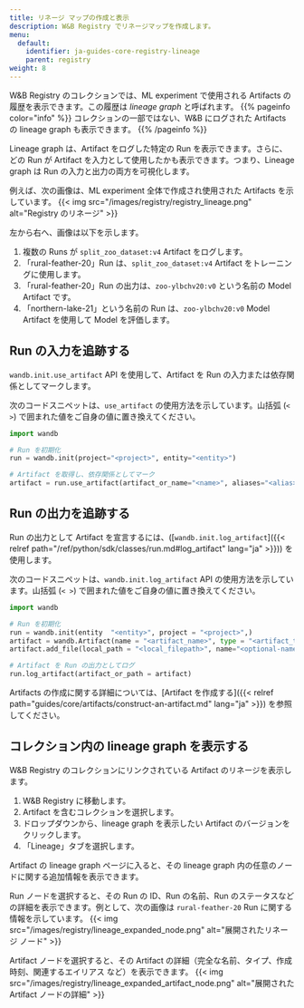 ```yaml
---
title: リネージ マップの作成と表示
description: W&B Registry でリネージマップを作成します。
menu:
  default:
    identifier: ja-guides-core-registry-lineage
    parent: registry
weight: 8
---
```


W&B Registry のコレクションでは、ML experiment で使用される Artifacts の履歴を表示できます。この履歴は _lineage graph_ と呼ばれます。
{{% pageinfo color="info" %}}
コレクションの一部ではない、W&B にログされた Artifacts の lineage graph も表示できます。
{{% /pageinfo %}}

Lineage graph は、Artifact をログした特定の Run を表示できます。さらに、どの Run が Artifact を入力として使用したかも表示できます。つまり、Lineage graph は Run の入力と出力の両方を可視化します。

例えば、次の画像は、ML experiment 全体で作成され使用された Artifacts を示しています。
{{< img src="/images/registry/registry_lineage.png" alt="Registry のリネージ" >}}

左から右へ、画像は以下を示します。
1. 複数の Runs が `split_zoo_dataset:v4` Artifact をログします。
2. 「rural-feather-20」Run は、`split_zoo_dataset:v4` Artifact をトレーニングに使用します。
3. 「rural-feather-20」Run の出力は、`zoo-ylbchv20:v0` という名前の Model Artifact です。
4. 「northern-lake-21」という名前の Run は、`zoo-ylbchv20:v0` Model Artifact を使用して Model を評価します。

## Run の入力を追跡する

`wandb.init.use_artifact` API を使用して、Artifact を Run の入力または依存関係としてマークします。

次のコードスニペットは、`use_artifact` の使用方法を示しています。山括弧 (`< >`) で囲まれた値をご自身の値に置き換えてください。
```python
import wandb

# Run を初期化
run = wandb.init(project="<project>", entity="<entity>")

# Artifact を取得し、依存関係としてマーク
artifact = run.use_artifact(artifact_or_name="<name>", aliases="<alias>")
```

## Run の出力を追跡する

Run の出力として Artifact を宣言するには、([`wandb.init.log_artifact`]({{< relref path="/ref/python/sdk/classes/run.md#log_artifact" lang="ja" >}})) を使用します。

次のコードスニペットは、`wandb.init.log_artifact` API の使用方法を示しています。山括弧 (`< >`) で囲まれた値をご自身の値に置き換えてください。
```python
import wandb

# Run を初期化
run = wandb.init(entity  "<entity>", project = "<project>",)
artifact = wandb.Artifact(name = "<artifact_name>", type = "<artifact_type>")
artifact.add_file(local_path = "<local_filepath>", name="<optional-name>")

# Artifact を Run の出力としてログ
run.log_artifact(artifact_or_path = artifact)
```

Artifacts の作成に関する詳細については、[Artifact を作成する]({{< relref path="guides/core/artifacts/construct-an-artifact.md" lang="ja" >}}) を参照してください。

## コレクション内の lineage graph を表示する

W&B Registry のコレクションにリンクされている Artifact のリネージを表示します。
1. W&B Registry に移動します。
2. Artifact を含むコレクションを選択します。
3. ドロップダウンから、lineage graph を表示したい Artifact のバージョンをクリックします。
4. 「Lineage」タブを選択します。

Artifact の lineage graph ページに入ると、その lineage graph 内の任意のノードに関する追加情報を表示できます。

Run ノードを選択すると、その Run の ID、Run の名前、Run のステータスなどの詳細を表示できます。例として、次の画像は `rural-feather-20` Run に関する情報を示しています。
{{< img src="/images/registry/lineage_expanded_node.png" alt="展開されたリネージ ノード" >}}

Artifact ノードを選択すると、その Artifact の詳細（完全な名前、タイプ、作成時刻、関連するエイリアス など）を表示できます。
{{< img src="/images/registry/lineage_expanded_artifact_node.png" alt="展開された Artifact ノードの詳細" >}}